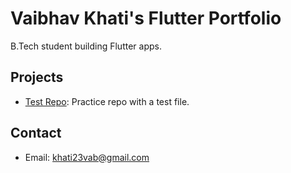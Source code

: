# Vaibhav Khati's Flutter Portfolio
B.Tech student building Flutter apps.

## Projects
- [Test Repo](https://github.com/Vaibhav23rd/test-repo): Practice repo with a test file.
## Contact
- Email: khati23vab@gmail.com
